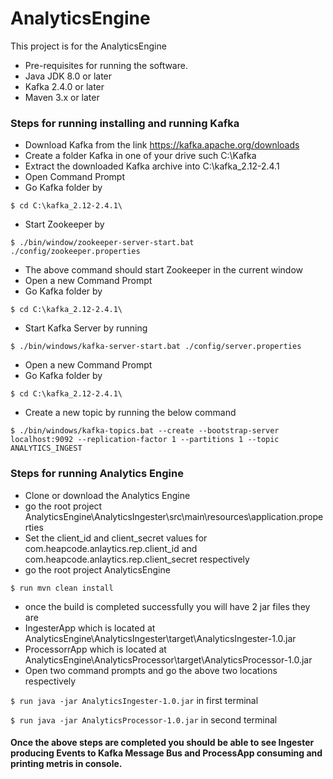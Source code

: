 # AnalyticsEngine
This project is for the AnalyticsEngine

- Pre-requisites for running the software.
- Java JDK 8.0 or later
- Kafka 2.4.0 or later
- Maven 3.x or later

### Steps for running installing and running Kafka
- Download Kafka from the link https://kafka.apache.org/downloads
- Create a folder Kafka in one of your drive such C:\Kafka
- Extract the downloaded Kafka archive into C:\kafka_2.12-2.4.1
- Open Command Prompt
- Go Kafka folder by 

`$ cd C:\kafka_2.12-2.4.1\`
- Start Zookeeper by 

`$ ./bin/window/zookeeper-server-start.bat ./config/zookeeper.properties`
- The above command should start Zookeeper in the current window
- Open a new Command Prompt
- Go Kafka folder by 

`$ cd C:\kafka_2.12-2.4.1\`
- Start Kafka Server by running 

`$ ./bin/windows/kafka-server-start.bat ./config/server.properties`
- Open a new Command Prompt
- Go Kafka folder by 

`$ cd C:\kafka_2.12-2.4.1\`
- Create a new topic by running the below command

`$ ./bin/windows/kafka-topics.bat --create --bootstrap-server localhost:9092 --replication-factor 1 --partitions 1 --topic ANALYTICS_INGEST`

### Steps for running Analytics Engine
- Clone or download the Analytics Engine
- go the root project AnalyticsEngine\AnalyticsIngester\src\main\resources\application.properties
- Set the client_id and client_secret values for com.heapcode.anlaytics.rep.client_id and com.heapcode.anlaytics.rep.client_secret respectively
- go the root project AnalyticsEngine

`$ run mvn clean install`
- once the build is completed successfully you will have 2 jar files they are
- IngesterApp which is located at AnalyticsEngine\AnalyticsIngester\target\AnalyticsIngester-1.0.jar
- ProcessorrApp which is located at AnalyticsEngine\AnalyticsProcessor\target\AnalyticsProcessor-1.0.jar
- Open two command prompts and go the above two locations respectively
 
`$ run java -jar AnalyticsIngester-1.0.jar` in first terminal

`$ run java -jar AnalyticsProcessor-1.0.jar` in second terminal

#### Once the above steps are completed you should be able to see Ingester producing Events to Kafka Message Bus and ProcessApp consuming and printing metris in console.
